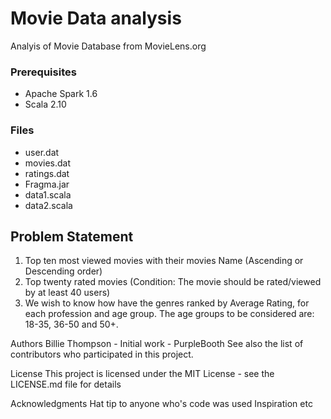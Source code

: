 # Movie Data analysis
Analyis of Movie Database from MovieLens.org

### Prerequisites
- Apache Spark 1.6
- Scala 2.10

### Files
- user.dat               
- movies.dat             
- ratings.dat            
- Fragma.jar
- data1.scala
- data2.scala

## Problem Statement

1. Top ten most viewed movies with their movies Name (Ascending or Descending order)
2. Top twenty rated movies (Condition: The movie should be rated/viewed by at least 40 users)
3. We wish to know how have the genres ranked by Average Rating, for each profession and age
group. The age groups to be considered are: 18-35, 36-50 and 50+.




Authors
Billie Thompson - Initial work - PurpleBooth
See also the list of contributors who participated in this project.

License
This project is licensed under the MIT License - see the LICENSE.md file for details

Acknowledgments
Hat tip to anyone who's code was used
Inspiration
etc
